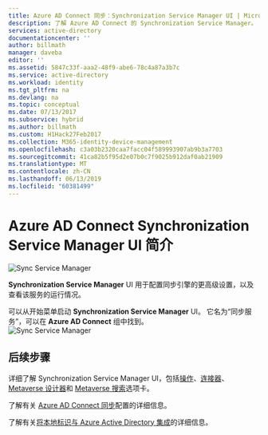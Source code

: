 ```yaml
---
title: Azure AD Connect 同步：Synchronization Service Manager UI | Microsoft Docs
description: 了解 Azure AD Connect 的 Synchronization Service Manager。
services: active-directory
documentationcenter: ''
author: billmath
manager: daveba
editor: ''
ms.assetid: 5847c33f-aaa2-48f9-abe6-78c4a87a3b7c
ms.service: active-directory
ms.workload: identity
ms.tgt_pltfrm: na
ms.devlang: na
ms.topic: conceptual
ms.date: 07/13/2017
ms.subservice: hybrid
ms.author: billmath
ms.custom: H1Hack27Feb2017
ms.collection: M365-identity-device-management
ms.openlocfilehash: c3a03b2320caa7facc04f589993907ab9b3a7703
ms.sourcegitcommit: 41ca82b5f95d2e07b0c7f9025b912daf0ab21909
ms.translationtype: MT
ms.contentlocale: zh-CN
ms.lasthandoff: 06/13/2019
ms.locfileid: "60381499"
---
```

# <a name="introduction-to-the-azure-ad-connect-synchronization-service-manager-ui"></a>Azure AD Connect Synchronization Service Manager UI 简介

![Sync Service Manager](./media/how-to-connect-sync-service-manager-ui/ssmui.png)

**Synchronization Service Manager** UI 用于配置同步引擎的更高级设置，以及查看该服务的运行情况。

可以从开始菜单启动 **Synchronization Service Manager** UI。 它名为“同步服务”，可以在 **Azure AD Connect** 组中找到。   
![Sync Service Manager](./media/how-to-connect-sync-service-manager-ui/startmenu.png)

## <a name="next-steps"></a>后续步骤

详细了解 Synchronization Service Manager UI，包括[操作](how-to-connect-sync-service-manager-ui-operations.md)、[连接器](how-to-connect-sync-service-manager-ui-connectors.md)、[Metaverse 设计器](how-to-connect-sync-service-manager-ui-mvdesigner.md)和 [Metaverse 搜索](how-to-connect-sync-service-manager-ui-mvsearch.md)选项卡。

了解有关 [Azure AD Connect 同步](how-to-connect-sync-whatis.md)配置的详细信息。

了解有关[将本地标识与 Azure Active Directory 集成](whatis-hybrid-identity.md)的详细信息。
